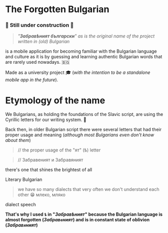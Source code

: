 # The Forgotten Bulgarian 

### 🚧 Still under construction 🚧

> _"**Забравѣният български**" as is the original name of the project written in (old) Bulgarian_

is a mobile application for becoming familiar
with the Bulgarian language and culture as it is by guessing and learning authentic Bulgarian words that are rarely used nowadays. 🇧🇬

Made as a university project 🎓 (_with the intention to be a standalone mobile app in the future_).

# Еtymology of the name
We Bulgarians, as holding the foundations of the Slavic script, are using the Cyrillic letters for our writing system. 📜

Back then, in older Bulgarian script there were several letters that had their proper usage and meaning (_although most Bulgarians even don't know about them_)
> // the proper usage of the "ят" (ѣ) letter

> // Забравеният и Забравяният

there's one that shines the brightest of all

Literary Bulgarian

> we have so many dialects that very often we don't understand each other 😁
> млеко, мляко

dialect speech

**That's why I used **`ѣ`** in "_Забравѣният_" because the Bulgarian language is almost forgotten (_Забрав`е`ният_) and is in constant state of oblivion (_Забрав`я`ният_)**